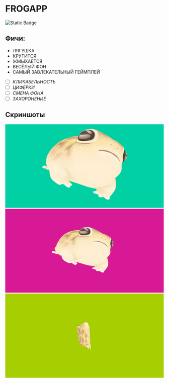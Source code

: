 # FROGAPP
![Static Badge](https://img.shields.io/badge/2025-brown?style=plastic&label=%D0%9B%D1%83%D1%87%D1%88%D0%B5%D0%B5%20%D0%B4%D0%B5%D1%80%D1%8C%D0%BC%D0%BE%20%D0%B3%D0%BE%D0%B4%D0%B0)
## Фичи:
- ЛЯГУШКА
- КРУТИТСЯ
- ЖМЫХАЕТСЯ
- ВЕСЁЛЫЙ ФОН
- САМЫЙ ЗАВЛЕКАТЕЛЬНЫЙ ГЕЙМПЛЕЙ  
- [ ] *КЛИКАБЕЛЬНОСТЬ*
- [ ] *ЦИФЕРКИ*
- [ ] *СМЕНА ФОНА*
- [ ] *ЗАХОРОНЕНИЕ*

## Скриншоты
![FROG 1](docs/1.png)
![FROG 2](docs/2.png)
![FROG 3](docs/3.png)